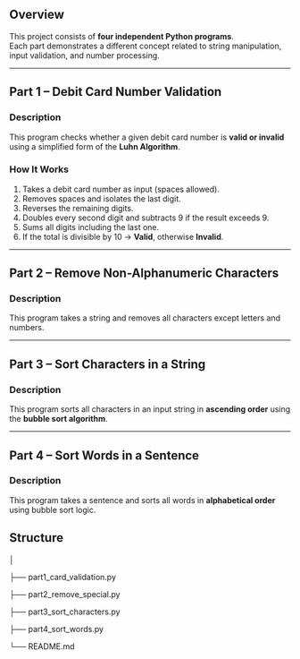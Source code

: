 ## Overview
This project consists of **four independent Python programs**.  
Each part demonstrates a different concept related to string manipulation, input validation, and number processing.

---

## Part 1 – Debit Card Number Validation

### Description
This program checks whether a given debit card number is **valid or invalid** using a simplified form of the **Luhn Algorithm**.

### How It Works
1. Takes a debit card number as input (spaces allowed).  
2. Removes spaces and isolates the last digit.  
3. Reverses the remaining digits.  
4. Doubles every second digit and subtracts 9 if the result exceeds 9.  
5. Sums all digits including the last one.  
6. If the total is divisible by 10 → **Valid**, otherwise **Invalid**.



---



## Part 2 – Remove Non-Alphanumeric Characters

### Description
This program takes a string and removes all characters except letters and numbers.



---



## Part 3 – Sort Characters in a String

### Description
This program sorts all characters in an input string in **ascending order** using the **bubble sort algorithm**.




---



## Part 4 – Sort Words in a Sentence

### Description
This program takes a sentence and sorts all words in **alphabetical order** using bubble sort logic.


## Structure
│

├── part1_card_validation.py

├── part2_remove_special.py

├── part3_sort_characters.py

├── part4_sort_words.py

└── README.md



